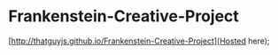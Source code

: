 # Frankenstein-Creative-Project
[http://thatguyjs.github.io/Frankenstein-Creative-Project](Hosted here);
